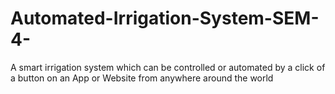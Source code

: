 # Automated-Irrigation-System-SEM-4-
A smart irrigation system which can be controlled or automated by a click of a button on an App or Website from anywhere around the world 
